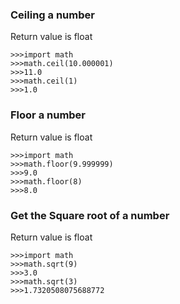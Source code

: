 ### Ceiling a number
Return value is float

    >>>import math
    >>>math.ceil(10.000001)
    >>>11.0
    >>>math.ceil(1)
    >>>1.0

### Floor a number
Return value is float

    >>>import math
    >>>math.floor(9.999999)
    >>>9.0
    >>>math.floor(8)
    >>>8.0

### Get the Square root of a number
Return value is float

    >>>import math
    >>>math.sqrt(9)
    >>>3.0
    >>>math.sqrt(3)
    >>>1.7320508075688772
